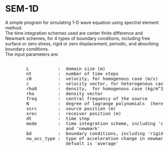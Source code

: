 # SEM-1D
A simple program for simulating 1-D wave equation using spectral element method.<br> The time integration schemes used are center finite difference and Newmark schemes, for 4 types of boundary conditions, including free surface or zero stress, rigid or zero displacement, periodic, and absorbing boundary conditions.<br>
The input parameters are:<br>
<pre> 
        L           :  domain size (m)
        nt          :  number of time steps
        c0          :  velocity, for homogenous case (m/s)
        c           :  velocity vector, for heterogenous case
        rho0        :  density,  for homogenous case (kg/m^3)
        rho         :  density vector
        freq        :  central frequency of the source
        N           :  degree of lagrange polynomials  (here N=2:7)
        xsrc        :  source position (m)
        xrec        :  receiver position (m)       
        dt          :  time step
        mode        :  time integration scheme, including 'cfd' (centered finite difference) 
                       and 'newmark'
        bd          :  boundary conditions, including 'rigid', 'free', 'absorbing', 'periodic'
        nw_acc_type :  type of acceleration change in newmark method, including 'average','linear'
                       defualt is 'average'<br>
</pre>

              
